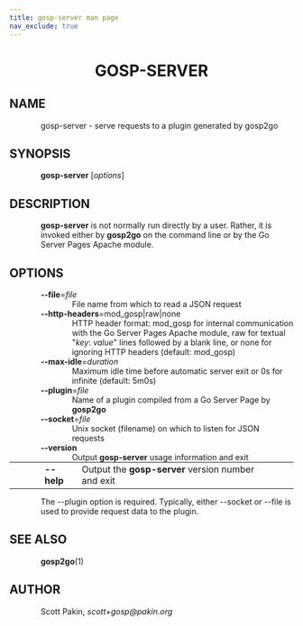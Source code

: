 ```yaml
---
title: gosp-server man page
nav_exclude: true
---
```


<style type="text/css">
       p       { margin-top: 0; margin-bottom: 0; vertical-align: top }
       pre     { margin-top: 0; margin-bottom: 0; vertical-align: top }
       table   { margin-top: 0; margin-bottom: 0; vertical-align: top }
       h1      { text-align: center }
</style>

<h1 align="center">GOSP-SERVER</h1>

<h2>NAME
<a name="NAME"></a>
</h2>


<p style="margin-left:11%; margin-top: 1em">gosp-server -
serve requests to a plugin generated by gosp2go</p>

<h2>SYNOPSIS
<a name="SYNOPSIS"></a>
</h2>



<p style="margin-left:11%; margin-top: 1em"><b>gosp-server</b>
[<i>options</i>]</p>

<h2>DESCRIPTION
<a name="DESCRIPTION"></a>
</h2>



<p style="margin-left:11%; margin-top: 1em"><b>gosp-server</b>
is not normally run directly by a user. Rather, it is
invoked either by <b>gosp2go</b> on the command line or by
the Go Server Pages Apache module.</p>

<h2>OPTIONS
<a name="OPTIONS"></a>
</h2>



<p style="margin-left:11%; margin-top: 1em"><b>--file</b>=<i>file</i></p>

<p style="margin-left:22%;">File name from which to read a
JSON request</p>


<p style="margin-left:11%;"><b>--http-headers</b>=mod_gosp|raw|none</p>

<p style="margin-left:22%;">HTTP header format: mod_gosp
for internal communication with the Go Server Pages Apache
module, raw for textual &quot;<i>key</i>: <i>value</i>&quot;
lines followed by a blank line, or none for ignoring HTTP
headers (default: mod_gosp)</p>


<p style="margin-left:11%;"><b>--max-idle</b>=<i>duration</i></p>

<p style="margin-left:22%;">Maximum idle time before
automatic server exit or 0s for infinite (default: 5m0s)</p>


<p style="margin-left:11%;"><b>--plugin</b>=<i>file</i></p>

<p style="margin-left:22%;">Name of a plugin compiled from
a Go Server Page by <b>gosp2go</b></p>


<p style="margin-left:11%;"><b>--socket</b>=<i>file</i></p>

<p style="margin-left:22%;">Unix socket (filename) on which
to listen for JSON requests</p>

<p style="margin-left:11%;"><b>--version</b></p>

<p style="margin-left:22%;">Output <b>gosp-server</b> usage
information and exit</p>

<table width="100%" border="0" rules="none" frame="void"
       cellspacing="0" cellpadding="0">
<tr valign="top" align="left">
<td width="11%"></td>
<td width="9%">


<p><b>--help</b></p></td>
<td width="2%"></td>
<td width="70%">


<p>Output the <b>gosp-server</b> version number and
exit</p> </td>
<td width="8%">
</td></tr>
</table>

<p style="margin-left:11%; margin-top: 1em">The --plugin
option is required. Typically, either --socket or --file is
used to provide request data to the plugin.</p>

<h2>SEE ALSO
<a name="SEE ALSO"></a>
</h2>



<p style="margin-left:11%; margin-top: 1em"><b>gosp2go</b>(1)</p>

<h2>AUTHOR
<a name="AUTHOR"></a>
</h2>


<p style="margin-left:11%; margin-top: 1em">Scott Pakin,
<i>scott+gosp@pakin.org</i></p>
